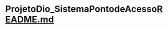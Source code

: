 # ProjetoDio_SistemaPontodeAcesso[README.md](https://github.com/RichardCle/Spring-Boot-DIO/files/7093624/README.md)

